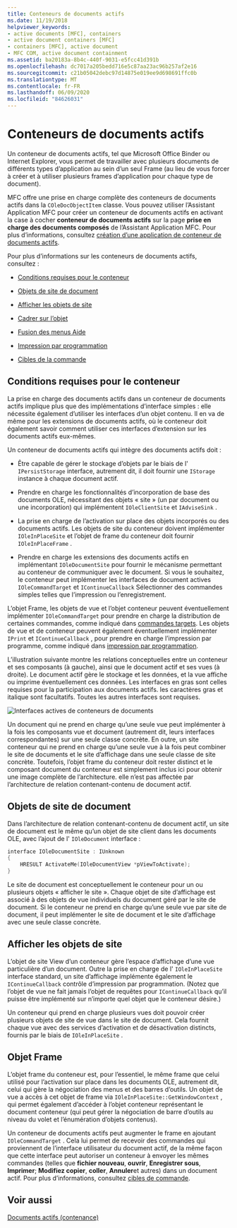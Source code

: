 ```yaml
---
title: Conteneurs de documents actifs
ms.date: 11/19/2018
helpviewer_keywords:
- active documents [MFC], containers
- active document containers [MFC]
- containers [MFC], active document
- MFC COM, active document containment
ms.assetid: ba20183a-8b4c-440f-9031-e5fcc41d391b
ms.openlocfilehash: dc7017a205bedd716e5c87aa23ac96b257af2e16
ms.sourcegitcommit: c21b05042debc97d14875e019ee9d698691ffc0b
ms.translationtype: MT
ms.contentlocale: fr-FR
ms.lasthandoff: 06/09/2020
ms.locfileid: "84626031"
---
```

# <a name="active-document-containers"></a>Conteneurs de documents actifs

Un conteneur de documents actifs, tel que Microsoft Office Binder ou Internet Explorer, vous permet de travailler avec plusieurs documents de différents types d’application au sein d’un seul Frame (au lieu de vous forcer à créer et à utiliser plusieurs frames d’application pour chaque type de document).

MFC offre une prise en charge complète des conteneurs de documents actifs dans la `COleDocObjectItem` classe. Vous pouvez utiliser l’Assistant Application MFC pour créer un conteneur de documents actifs en activant la case à cocher **conteneur de documents actifs** sur la page **prise en charge des documents composés** de l’Assistant Application MFC. Pour plus d’informations, consultez [création d’une application de conteneur de documents actifs](creating-an-active-document-container-application.md).

Pour plus d’informations sur les conteneurs de documents actifs, consultez :

- [Conditions requises pour le conteneur](#container_requirements)

- [Objets de site de document](#document_site_objects)

- [Afficher les objets de site](#view_site_objects)

- [Cadrer sur l’objet](#frame_object)

- [Fusion des menus Aide](help-menu-merging.md)

- [Impression par programmation](programmatic-printing.md)

- [Cibles de la commande](message-handling-and-command-targets.md)

## <a name="container-requirements"></a><a name="container_requirements"></a>Conditions requises pour le conteneur

La prise en charge des documents actifs dans un conteneur de documents actifs implique plus que des implémentations d’interface simples : elle nécessite également d’utiliser les interfaces d’un objet contenu. Il en va de même pour les extensions de documents actifs, où le conteneur doit également savoir comment utiliser ces interfaces d’extension sur les documents actifs eux-mêmes.

Un conteneur de documents actifs qui intègre des documents actifs doit :

- Être capable de gérer le stockage d’objets par le biais de l' `IPersistStorage` interface, autrement dit, il doit fournir une `IStorage` instance à chaque document actif.

- Prendre en charge les fonctionnalités d’incorporation de base des documents OLE, nécessitant des objets « site » (un par document ou une incorporation) qui implémentent `IOleClientSite` et `IAdviseSink` .

- La prise en charge de l’activation sur place des objets incorporés ou des documents actifs. Les objets de site du conteneur doivent implémenter `IOleInPlaceSite` et l’objet de frame du conteneur doit fournir `IOleInPlaceFrame` .

- Prendre en charge les extensions des documents actifs en implémentant `IOleDocumentSite` pour fournir le mécanisme permettant au conteneur de communiquer avec le document. Si vous le souhaitez, le conteneur peut implémenter les interfaces de document actives `IOleCommandTarget` et `IContinueCallback` Sélectionner des commandes simples telles que l’impression ou l’enregistrement.

L’objet Frame, les objets de vue et l’objet conteneur peuvent éventuellement implémenter `IOleCommandTarget` pour prendre en charge la distribution de certaines commandes, comme indiqué dans [commandes targets](message-handling-and-command-targets.md). Les objets de vue et de conteneur peuvent également éventuellement implémenter `IPrint` et `IContinueCallback` , pour prendre en charge l’impression par programme, comme indiqué dans [impression par programmation](programmatic-printing.md).

L’illustration suivante montre les relations conceptuelles entre un conteneur et ses composants (à gauche), ainsi que le document actif et ses vues (à droite). Le document actif gère le stockage et les données, et la vue affiche ou imprime éventuellement ces données. Les interfaces en gras sont celles requises pour la participation aux documents actifs. les caractères gras et italique sont facultatifs. Toutes les autres interfaces sont requises.

![Interfaces actives de conteneurs de documents](../mfc/media/vc37gj1.gif "Interfaces actives de conteneurs de documents")

Un document qui ne prend en charge qu’une seule vue peut implémenter à la fois les composants vue et document (autrement dit, leurs interfaces correspondantes) sur une seule classe concrète. En outre, un site conteneur qui ne prend en charge qu’une seule vue à la fois peut combiner le site de documents et le site d’affichage dans une seule classe de site concrète. Toutefois, l’objet frame du conteneur doit rester distinct et le composant document du conteneur est simplement inclus ici pour obtenir une image complète de l’architecture. elle n’est pas affectée par l’architecture de relation contenant-contenu de document actif.

## <a name="document-site-objects"></a><a name="document_site_objects"></a>Objets de site de document

Dans l’architecture de relation contenant-contenu de document actif, un site de document est le même qu’un objet de site client dans les documents OLE, avec l’ajout de l' `IOleDocument` interface :

```cpp
interface IOleDocumentSite : IUnknown
{
    HRESULT ActivateMe(IOleDocumentView *pViewToActivate);
}
```

Le site de document est conceptuellement le conteneur pour un ou plusieurs objets « afficher le site ». Chaque objet de site d’affichage est associé à des objets de vue individuels du document géré par le site de document. Si le conteneur ne prend en charge qu’une seule vue par site de document, il peut implémenter le site de document et le site d’affichage avec une seule classe concrète.

## <a name="view-site-objects"></a><a name="view_site_objects"></a>Afficher les objets de site

L’objet de site View d’un conteneur gère l’espace d’affichage d’une vue particulière d’un document. Outre la prise en charge de l' `IOleInPlaceSite` interface standard, un site d’affichage implémente également le `IContinueCallback` contrôle d’impression par programmation. (Notez que l’objet de vue ne fait jamais l’objet de requêtes pour `IContinueCallback` qu’il puisse être implémenté sur n’importe quel objet que le conteneur désire.)

Un conteneur qui prend en charge plusieurs vues doit pouvoir créer plusieurs objets de site de vue dans le site de document. Cela fournit chaque vue avec des services d’activation et de désactivation distincts, fournis par le biais de `IOleInPlaceSite` .

## <a name="frame-object"></a><a name="frame_object"></a>Objet Frame

L’objet frame du conteneur est, pour l’essentiel, le même frame que celui utilisé pour l’activation sur place dans les documents OLE, autrement dit, celui qui gère la négociation des menus et des barres d’outils. Un objet de vue a accès à cet objet de frame via `IOleInPlaceSite::GetWindowContext` , qui permet également d’accéder à l’objet conteneur représentant le document conteneur (qui peut gérer la négociation de barre d’outils au niveau du volet et l’énumération d’objets contenus).

Un conteneur de documents actifs peut augmenter le frame en ajoutant `IOleCommandTarget` . Cela lui permet de recevoir des commandes qui proviennent de l’interface utilisateur du document actif, de la même façon que cette interface peut autoriser un conteneur à envoyer les mêmes commandes (telles que **fichier nouveau**, **ouvrir**, **Enregistrer sous**, **Imprimer**; **Modifiez copier**, **coller**, **Annuler**et autres) dans un document actif. Pour plus d’informations, consultez [cibles de commande](message-handling-and-command-targets.md).

## <a name="see-also"></a>Voir aussi

[Documents actifs (contenance)](active-document-containment.md)
